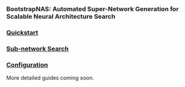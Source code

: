 ### BootstrapNAS: Automated Super-Network Generation for Scalable Neural Architecture Search

### [Quickstart](https://github.com/jpablomch/bootstrapnas/wiki/Quickstart) 

### [Sub-network Search](https://github.com/jpablomch/bootstrapnas/wiki/Subnetwork_Search)

### [Configuration](https://github.com/jpablomch/bootstrapnas/wiki/Configuration)

More detailed guides coming soon.


